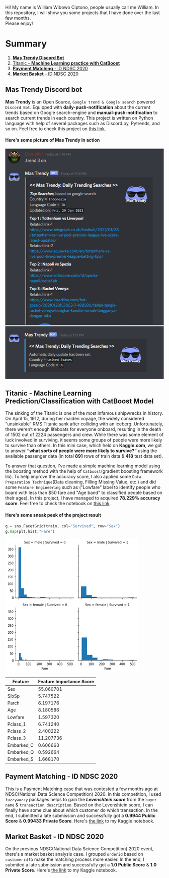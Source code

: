 Hi! My name is William Wibowo Ciptono, people usually call me William. In this repository, I will show you some projects that I have done over the last few months.  
Please enjoy!


# Summary
1. **[Mas Trendy Discord Bot](https://github.com/lgamal/MasTrendy)**
2. [Titanic - **Machine Learning practice with CatBoost**](https://www.kaggle.com/lgamal/titanic-case)
3. [**Payment Matching** - ID NDSC 2020](https://www.kaggle.com/lgamal/payment-matching/)
4. [**Market Basket** - ID NDSC 2020](https://www.kaggle.com/lgamal/market-basket)


## Mas Trendy Discord bot
**Mas Trendy** is an Open Source, `Google trend & Google search` powered `Discord Bot`. Equipped with **daily-push-notification** about the current trends based on Google search-engine and **manual-push-notification** to search current trends in each country. This project is written on Python language with help of several packages such as Discord.py, Pytrends, and so on. Feel free to check this project on [this link](https://github.com/lgamal/MasTrendy).

#### Here's some picture of Mas Trendy in action

![Image Mas Trendy 1](/mastrendy_screenshot_1.png)
![Image Mas Trendy 2](/mastrendy_screenshot_2.png)

## Titanic - Machine Learning Prediction/Classification with CatBoost Model
The sinking of the Titanic is one of the most infamous shipwrecks in history. On April 15, 1912, during her maiden voyage, the widely considered “unsinkable” RMS Titanic sank after colliding with an iceberg. Unfortunately, there weren’t enough lifeboats for everyone onboard, resulting in the death of 1502 out of 2224 passengers and crew. While there was some element of luck involved in surviving, it seems some groups of people were more likely to survive than others.
In this mini case, which held on **Kaggle.com**, we got to answer **“what sorts of people were more likely to survive?”** using the available passenger data (in total **891** rows of train data & **418** test data set).

To answer that question, I've made a simple machine learning model using the boosting method with the help of `Catboost`(gradient boosting framework lib). To help improve the accuracy score, I also applied some `Data Preparation Technique`(Data cleaning, Filling Missing Value, etc.) and did some `Feature Engineering` such as ("Lowfare" label to identify people who board with less than $50 fare and "Age band" to classified people based on their ages). In this project, I have managed to acquired **78.229% accuracy score**. Feel free to check the notebook on [this link](https://www.kaggle.com/lgamal/titanic-case).

#### Here's some sneak peek of the project result

```Python
g = sns.FacetGrid(train, col="Survived", row="Sex")
g.map(plt.hist,"Fare")
```

![Image Titanic Visualization 1](/titanic/Visualization_1.png)

Feature | Feature Importance Score
--------| ------------------------
Sex|55.060701
SibSp|5.747522
Parch|6.197176
Age|8.180586
Lowfare|1.597320
Pclass_1|6.741240
Pclass_2|2.400222
Pclass_3|11.207736
Embarked_C|0.606663
Embarked_Q|0.592664
Embarked_S|1.668170


## Payment Matching - ID NDSC 2020
This is a Payment Matching case that was contested a few months ago at NDSC(National Data Science Competition) 2020. In this competition, I used `fuzzywuzzy` packages helps to gain the ***Levenshtein score*** from the `buyer name` & `transaction description`. Based on the Levenshtein score, I can finally have some clue about which customer do which transaction. In the end, I submitted a late submission and successfully got a **0.9944 Public Score** & **0.99433 Private Score**. Here's [the link](https://www.kaggle.com/lgamal/payment-matching/) to my Kaggle notebook.

## Market Basket - ID NDSC 2020
On the previous NDSC(National Data Science Competition) 2020 event, there's a market basket analysis case. I grouped `orderid` based on `customerid` to make the matching process more easier. In the end, I submited a late submission and successfully got a **1.0 Public Score** & **1.0 Private Score**. Here's [the link](https://www.kaggle.com/lgamal/market-basket) to my Kaggle notebook.
